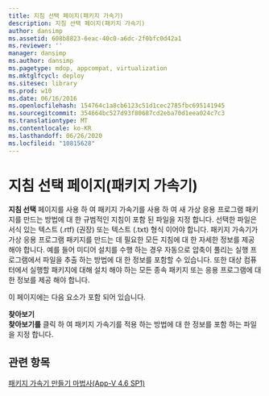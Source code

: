 ```yaml
---
title: 지침 선택 페이지(패키지 가속기)
description: 지침 선택 페이지(패키지 가속기)
author: dansimp
ms.assetid: 608b8823-6eac-40c0-a6dc-2f0bfc0d42a1
ms.reviewer: ''
manager: dansimp
ms.author: dansimp
ms.pagetype: mdop, appcompat, virtualization
ms.mktglfcycl: deploy
ms.sitesec: library
ms.prod: w10
ms.date: 06/16/2016
ms.openlocfilehash: 154764c1a8cb6123c51d1cec2785fbc695141945
ms.sourcegitcommit: 354664bc527d93f80687cd2eba70d1eea024c7c3
ms.translationtype: MT
ms.contentlocale: ko-KR
ms.lasthandoff: 06/26/2020
ms.locfileid: "10815628"
---
```

# 지침 선택 페이지(패키지 가속기)


**지침 선택** 페이지를 사용 하 여 패키지 가속기를 사용 하 여 새 가상 응용 프로그램 패키지를 만드는 방법에 대 한 규범적인 지침이 포함 된 파일을 지정 합니다. 선택한 파일은 서식 있는 텍스트 (.rtf) (권장) 또는 텍스트 (.txt) 형식 이어야 합니다. 패키지 가속기가 가상 응용 프로그램 패키지를 만드는 데 필요한 모든 지침에 대 한 자세한 정보를 제공 해야 합니다. 예를 들어 미디어 설치를 수행 하는 경우 자동으로 압축이 풀리는 실행 프로그램에서 파일을 추출 하는 방법에 대 한 정보를 포함할 수 있습니다. 또한 대상 컴퓨터에서 실행할 패키지에 대해 설치 해야 하는 모든 종속 패키지 또는 응용 프로그램에 대 한 정보를 제공 해야 합니다.

이 페이지에는 다음 요소가 포함 되어 있습니다.

<a href="" id="browse"></a>**찾아보기**  
**찾아보기를** 클릭 하 여 패키지 가속기를 적용 하는 방법에 대 한 정보를 포함 하는 파일을 지정 합니다.

## 관련 항목


[패키지 가속기 만들기 마법사(App-V 4.6 SP1)](create-package-accelerator-wizard--appv-46-sp1-.md)

 

 





